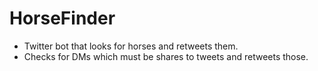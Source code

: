 # HorseFinder
- Twitter bot that looks for horses and retweets them.
- Checks for DMs which must be shares to tweets and retweets those.
